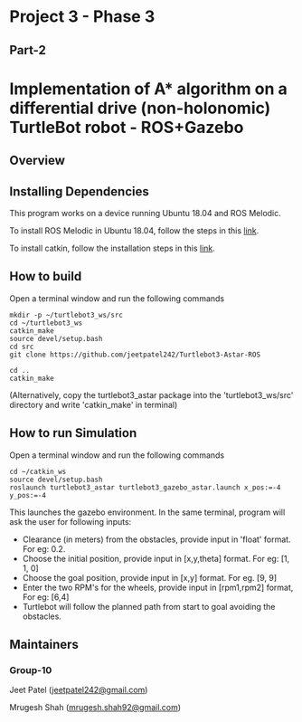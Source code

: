 # Project 3 - Phase 3
## Part-2

# Implementation of A* algorithm on a differential drive (non-holonomic) TurtleBot robot - ROS+Gazebo

## Overview


## Installing Dependencies
This program works on a device running Ubuntu 18.04 and ROS Melodic.

To install ROS Melodic in Ubuntu 18.04, follow the steps in this [link](http://wiki.ros.org/melodic/Installation/Ubuntu).

To install catkin, follow the installation steps in this [link](http://wiki.ros.org/catkin).

## How to build
Open a terminal window and run the following commands

```
mkdir -p ~/turtlebot3_ws/src
cd ~/turtlebot3_ws
catkin_make
source devel/setup.bash
cd src
git clone https://github.com/jeetpatel242/Turtlebot3-Astar-ROS

cd ..
catkin_make
```
(Alternatively, copy the turtlebot3_astar package into the 'turtlebot3_ws/src' directory and write 'catkin_make' in terminal)

## How to run Simulation
Open a terminal window and run the following commands

```
cd ~/catkin_ws
source devel/setup.bash
roslaunch turtlebot3_astar turtlebot3_gazebo_astar.launch x_pos:=-4 y_pos:=-4

```
This launches the gazebo environment. In the same terminal, program will ask the user for following inputs:
* Clearance (in meters) from the obstacles, provide input in 'float' format. For eg: 0.2.
* Choose the initial position, provide input in [x,y,theta] format. For eg: [1, 1, 0]
* Choose the goal position, provide input in [x,y] format. For eg. [9, 9]
* Enter the two RPM's for the wheels, provide input in [rpm1,rpm2] format, For eg: [6,4]
* Turtlebot will follow the planned path from start to goal avoiding the obstacles.

## Maintainers ##
### Group-10

Jeet Patel (jeetpatel242@gmail.com)

Mrugesh Shah (mrugesh.shah92@gmail.com)




